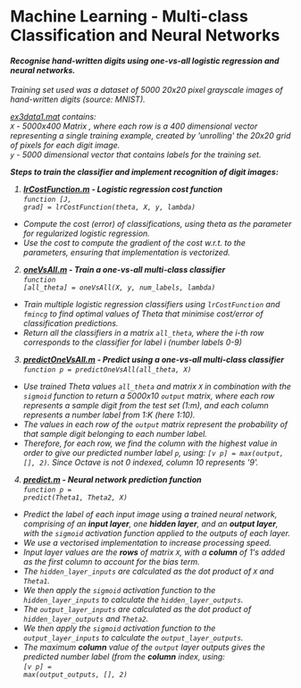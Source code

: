 # Machine Learning - Multi-class Classification and Neural Networks

#### <em>Recognise hand-written digits using one-vs-all logistic regression and neural networks.

Training set used was a dataset of 5000 20x20 pixel grayscale images of hand-written digits (source: MNIST).<br>

[ex3data1.mat](https://github.com/fvarnals/Multi-class-Classification-and-Neural-Networks/blob/master/ex3data1.mat) contains:<br>
<code>X</code> - 5000x400 Matrix , where each row is a 400 dimensional vector representing a single training example, created by 'unrolling' the 20x20 grid of pixels for each digit image.<br>
<code>y</code> - 5000 dimensional vector that contains labels for the training set.

<strong>Steps to train the classifier and implement recognition of digit images:</strong><br>

1) <strong>[lrCostFunction.m](https://github.com/fvarnals/Multi-class-Classification-and-Neural-Networks/blob/master/lrCostFunction.m) -  Logistic regression cost function</strong><br>
<code>function [J, grad] = lrCostFunction(theta, X, y, lambda)</code> 
- Compute the cost (error) of classifications, using theta as the parameter for regularized logistic regression.<br>
- Use the cost to compute the gradient of the cost w.r.t. to the parameters, ensuring that implementation is vectorized.<br>

2) <strong>[oneVsAll.m](https://github.com/fvarnals/Multi-class-Classification-and-Neural-Networks/blob/master/oneVsAll.m) - Train a one-vs-all multi-class classifier</strong><br>
<code>function [all_theta] = oneVsAll(X, y, num_labels, lambda)</code>
- Train multiple logistic regression classifiers using <code>lrCostFunction</code> and <code>fmincg</code> to find optimal values of Theta that minimise cost/error of classification predictions.
- Return all the classifiers in a matrix <code>all_theta</code>, where the i-th row corresponds to the classifier for label i (number labels 0-9)<br>

3) <strong>[predictOneVsAll.m](https://github.com/fvarnals/Multi-class-Classification-and-Neural-Networks/blob/master/predictOneVsAll.m) - Predict using a one-vs-all multi-class classifier</strong><br>
<code>function p = predictOneVsAll(all_theta, X)</code>
- Use trained Theta values <code>all_theta</code> and matrix <code>X</code> in combination with the <code>sigmoid</code> function to return a 5000x10 <code>output</code> matrix, where each row represents a sample digit from the test set (1:m), and each column represents a number label from 1:K (here 1:10).
- The values in each row of the <code>output</code> matrix represent the probability of that sample digit belonging to each number label.
- Therefore, for each row, we find the column with the highest value in order to give our predicted number label <code>p</code>, using: <code>[v p] = max(output, [], 2)</code>. Since Octave is not 0 indexed, column 10 represents '9'.

4) <strong>[predict.m](https://github.com/fvarnals/Multi-class-Classification-and-Neural-Networks/blob/master/predict.m) - Neural network prediction function</strong><br>
<code>function p = predict(Theta1, Theta2, X)</code>
- Predict the label of each input image using a trained neural network, comprising of an <strong>input layer</strong>, one <strong>hidden layer</strong>, and an <strong>output layer</strong>, with the <code>sigmoid</code> activation function applied to the outputs of each layer.
- We use a vectorised implementation to increase processing speed.
- Input layer values are the <strong>rows</strong> of matrix <code>X</code>, with a <strong>column</strong> of 1's added as the first column to account for the bias term.
- The <code>hidden_layer_inputs</code> are calculated as the dot product of <code>X</code> and <code>Theta1</code>.
- We then apply the <code>sigmoid</code> activation function to the <code>hidden_layer_inputs</code> to calculate the <code>hidden_layer_outputs</code>.
- The <code>output_layer_inputs</code> are calculated as the dot product of <code>hidden_layer_outputs</code> and <code>Theta2</code>.
- We then apply the <code>sigmoid</code> activation function to the <code>output_layer_inputs</code> to calculate the <code>output_layer_outputs</code>.
- The maximum <strong>column</strong> value of the <code>output</code> layer outputs gives the predicted number label (from the <strong>column</strong> index, using:<br> <code>[v p] = max(output_outputs, [], 2)</code>
